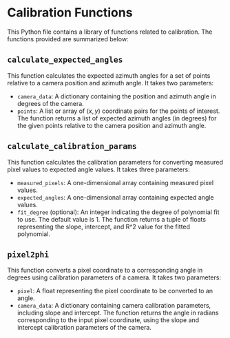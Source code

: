 # Calibration Functions
This Python file contains a library of functions related to calibration. The functions provided are summarized below:

## `calculate_expected_angles`
This function calculates the expected azimuth angles for a set of points relative to a camera position and azimuth angle. It takes two parameters:
- `camera_data`: A dictionary containing the position and azimuth angle in degrees of the camera.
- `points`: A list or array of $(x, y)$ coordinate pairs for the points of interest.
The function returns a list of expected azimuth angles (in degrees) for the given points relative to the camera position and azimuth angle.

## `calculate_calibration_params`
This function calculates the calibration parameters for converting measured pixel values to expected angle values. It takes three parameters:
- `measured_pixels`: A one-dimensional array containing measured pixel values.
- `expected_angles`: A one-dimensional array containing expected angle values.
- `fit_degree` (optional): An integer indicating the degree of polynomial fit to use. The default value is 1.
The function returns a tuple of floats representing the slope, intercept, and R^2 value for the fitted polynomial.

## `pixel2phi`
This function converts a pixel coordinate to a corresponding angle in degrees using calibration parameters of a camera. It takes two parameters:
- `pixel`: A float representing the pixel coordinate to be converted to an angle.
- `camera_data`: A dictionary containing camera calibration parameters, including slope and intercept.
The function returns the angle in radians corresponding to the input pixel coordinate, using the slope and intercept calibration parameters of the camera.
